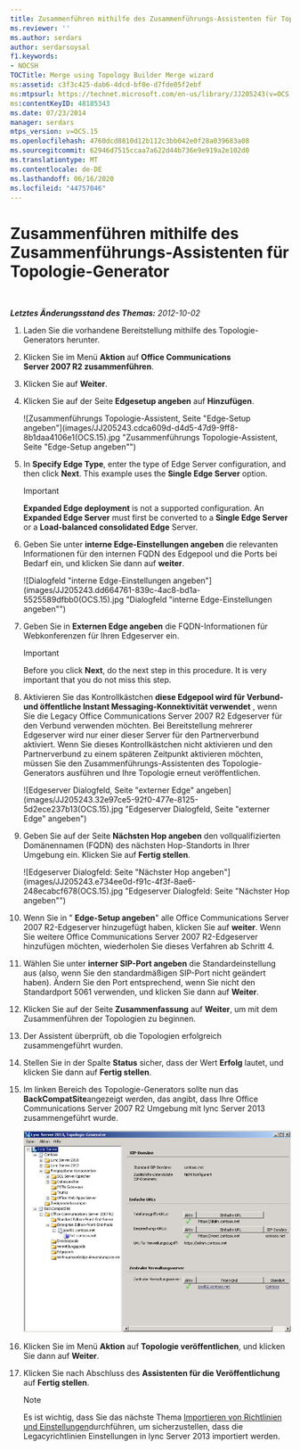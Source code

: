 ```yaml
---
title: Zusammenführen mithilfe des Zusammenführungs-Assistenten für Topologie-Generator
ms.reviewer: ''
ms.author: serdars
author: serdarsoysal
f1.keywords:
- NOCSH
TOCTitle: Merge using Topology Builder Merge wizard
ms:assetid: c3f3c425-dab6-4dcd-bf0e-d7fde05f2ebf
ms:mtpsurl: https://technet.microsoft.com/en-us/library/JJ205243(v=OCS.15)
ms:contentKeyID: 48185343
ms.date: 07/23/2014
manager: serdars
mtps_version: v=OCS.15
ms.openlocfilehash: 4760dcd8810d12b112c3bb042e0f28a039683a08
ms.sourcegitcommit: 62946d7515ccaa7a622d44b736e9e919a2e102d0
ms.translationtype: MT
ms.contentlocale: de-DE
ms.lasthandoff: 06/16/2020
ms.locfileid: "44757046"
---
```

<div data-xmlns="http://www.w3.org/1999/xhtml">

<div class="topic" data-xmlns="http://www.w3.org/1999/xhtml" data-msxsl="urn:schemas-microsoft-com:xslt" data-cs="https://msdn.microsoft.com/">

<div data-asp="https://msdn2.microsoft.com/asp">

# <a name="merge-using-topology-builder-merge-wizard"></a>Zusammenführen mithilfe des Zusammenführungs-Assistenten für Topologie-Generator

</div>

<div id="mainSection">

<div id="mainBody">

<span> </span>

_**Letztes Änderungsstand des Themas:** 2012-10-02_

1.  Laden Sie die vorhandene Bereitstellung mithilfe des Topologie-Generators herunter.

2.  Klicken Sie im Menü **Aktion** auf **Office Communications Server 2007 R2 zusammenführen**.

3.  Klicken Sie auf **Weiter**.

4.  Klicken Sie auf der Seite **Edgesetup angeben** auf **Hinzufügen**.
    
    ![Zusammenführungs Topologie-Assistent, Seite "Edge-Setup angeben"](images/JJ205243.cdca609d-d4d5-47d9-9ff8-8b1daa4106e1(OCS.15).jpg "Zusammenführungs Topologie-Assistent, Seite "Edge-Setup angeben"")  

5.  In **Specify Edge Type**, enter the type of Edge Server configuration, and then click **Next**. This example uses the **Single Edge Server** option.
    
    <div>
    

    > [!IMPORTANT]  
    > <STRONG>Expanded Edge deployment</STRONG> is not a supported configuration. An <STRONG>Expanded Edge Server</STRONG> must first be converted to a <STRONG>Single Edge Server</STRONG> or a <STRONG>Load-balanced consolidated Edge</STRONG> Server.

    
    </div>

6.  Geben Sie unter **interne Edge-Einstellungen angeben** die relevanten Informationen für den internen FQDN des Edgepool und die Ports bei Bedarf ein, und klicken Sie dann auf **weiter**.
    
    ![Dialogfeld "interne Edge-Einstellungen angeben"](images/JJ205243.dd664761-839c-4ac8-bd1a-5525589dfbb0(OCS.15).jpg "Dialogfeld "interne Edge-Einstellungen angeben"")  

7.  Geben Sie in **Externen Edge angeben** die FQDN-Informationen für Webkonferenzen für Ihren Edgeserver ein.
    
    <div>
    

    > [!IMPORTANT]  
    > Before you click <STRONG>Next</STRONG>, do the next step in this procedure. It is very important that you do not miss this step.

    
    </div>

8.  Aktivieren Sie das Kontrollkästchen **diese Edgepool wird für Verbund-und öffentliche Instant Messaging-Konnektivität verwendet** , wenn Sie die Legacy Office Communications Server 2007 R2 Edgeserver für den Verbund verwenden möchten. Bei Bereitstellung mehrerer Edgeserver wird nur einer dieser Server für den Partnerverbund aktiviert. Wenn Sie dieses Kontrollkästchen nicht aktivieren und den Partnerverbund zu einem späteren Zeitpunkt aktivieren möchten, müssen Sie den Zusammenführungs-Assistenten des Topologie-Generators ausführen und Ihre Topologie erneut veröffentlichen.
    
    ![Edgeserver Dialogfeld, Seite "externer Edge" angeben](images/JJ205243.32e97ce5-92f0-477e-8125-5d2ece237b13(OCS.15).jpg "Edgeserver Dialogfeld, Seite "externer Edge" angeben")  

9.  Geben Sie auf der Seite **Nächsten Hop angeben** den vollqualifizierten Domänennamen (FQDN) des nächsten Hop-Standorts in Ihrer Umgebung ein. Klicken Sie auf **Fertig stellen**.
    
    ![Edgeserver Dialogfeld: Seite "Nächster Hop angeben"](images/JJ205243.e734ee0d-f91c-4f3f-8ae6-248ecabcf678(OCS.15).jpg "Edgeserver Dialogfeld: Seite "Nächster Hop angeben"")  

10. Wenn Sie in " **Edge-Setup angeben**" alle Office Communications Server 2007 R2-Edgeserver hinzugefügt haben, klicken Sie auf **weiter**. Wenn Sie weitere Office Communications Server 2007 R2-Edgeserver hinzufügen möchten, wiederholen Sie dieses Verfahren ab Schritt 4.

11. Wählen Sie unter **interner SIP-Port angeben** die Standardeinstellung aus (also, wenn Sie den standardmäßigen SIP-Port nicht geändert haben). Ändern Sie den Port entsprechend, wenn Sie nicht den Standardport 5061 verwenden, und klicken Sie dann auf **Weiter**.

12. Klicken Sie auf der Seite **Zusammenfassung** auf **Weiter**, um mit dem Zusammenführen der Topologien zu beginnen.

13. Der Assistent überprüft, ob die Topologien erfolgreich zusammengeführt wurden.

14. Stellen Sie in der Spalte **Status** sicher, dass der Wert **Erfolg** lautet, und klicken Sie dann auf **Fertig stellen**.

15. Im linken Bereich des Topologie-Generators sollte nun das **BackCompatSite**angezeigt werden, das angibt, dass Ihre Office Communications Server 2007 R2 Umgebung mit lync Server 2013 zusammengeführt wurde.
    
    ![Topologie-Generator mit einer zusammengeführten Topologie](images/JJ205243.62751c76-f018-4c6d-bb48-c61ef8974d31(OCS.15).jpg "Topologie-Generator mit einer zusammengeführten Topologie")  

16. Klicken Sie im Menü **Aktion** auf **Topologie veröffentlichen**, und klicken Sie dann auf **Weiter**.

17. Klicken Sie nach Abschluss des **Assistenten für die Veröffentlichung** auf **Fertig stellen**.
    
    <div>
    

    > [!NOTE]  
    > Es ist wichtig, dass Sie das nächste Thema <A href="import-policies-and-settings.md">Importieren von Richtlinien und Einstellungen</A>durchführen, um sicherzustellen, dass die Legacyrichtlinien Einstellungen in lync Server 2013 importiert werden.

    
    </div>

</div>

<span> </span>

</div>

</div>

</div>

